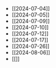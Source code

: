

- [[2024-07-04]]
- [[2024-07-05]]
- [[2024-07-09]]
- [[2024-07-10]]
- [[2024-07-12]]
- [[2024-07-17]]
- [[2024-07-26]]
- [[2024-08-06]]
- [[]]

